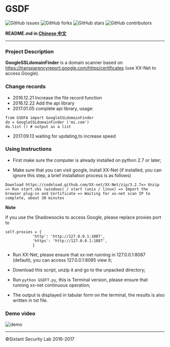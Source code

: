 # GSDF

![GitHub issues](https://img.shields.io/github/issues/We5ter/GSDF.svg)
![GitHub forks](https://img.shields.io/github/forks/We5ter/GSDF.svg)
![GitHub stars](https://img.shields.io/github/stars/We5ter/GSDF.svg)
![GitHub contributors](https://img.shields.io/github/contributors/We5ter/GSDF.svg)

**README.md in [Chinese 中文](https://github.com/We5ter/GSDF/blob/master/README_CN.md)**

***

### Project Description

**GoogleSSLdomainFinder** is a domain scanner based on https://transparencyreport.google.com/https/certificates (use XX-Net to access Google).

### Change records

- 2016.12.21 Increase the file record function
- 2016.12.22 Add the api library
- 2017.01.05 complete api library, usage:
```
from GSDFA import GoogleSSLdomainFinder
do = GoogleSSLdomainFinder ('mi.com')
do.list () # output as a list
```

- 2017.09.13 waiting for updating,to increase speed

### Using Instructions

- First make sure the computer is already installed on python 2.7 or later;

- Make sure that you can visit google, install XX-Net (if installed, you can ignore this step, a brief installation process is as follows)

```
Download https://codeload.github.com/XX-net/XX-Net/zip/3.2.7=> Unzip => Run start.vbs (windows) / start (unix / linux) => Import the browser plug-in and Certificate => Waiting for xx-net scan IP to complete, about 30 minutes
```

**Note**

If you use the Shadowsocks to access Google, please replace proxies port to
```
self.proxies = {
            'http': 'http://127.0.0.1:1087',
            'https': 'http://127.0.0.1:1087',
            }
```


- Run XX-Net, please ensure that xx-net running in 127.0.0.1:8087 (default), you can access 127.0.0.1:8085 view it;

- Download this script, unzip it and go to the unpacked directory;

- Run  `python GSDFT.py`, this is Terminal version, please ensure that running xx-net continuous operation;

- The output is displayed in tabular form on the terminal, the results is also written in txt file.

### Demo video

![demo](https://github.com/We5ter/GSDF/blob/master/demo.gif)

<hr>

&copy;Sixtant Security Lab 2016-2017
